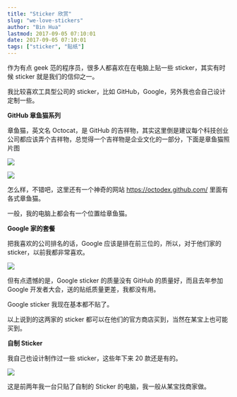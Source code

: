 ```yaml
---
title: "Sticker 欣赏"
slug: "we-love-stickers"
author: "Bin Hua"
lastmod: 2017-09-05 07:10:01
date: 2017-09-05 07:10:01
tags: ["sticker", "贴纸"]
---
```


作为有点 geek 范的程序员，很多人都喜欢在在电脑上贴一些 sticker，其实有时候 sticker 就是我们的信仰之一。

我比较喜欢工具型公司的 sticker，比如 GitHub，Google，另外我也会自己设计定制一些。

**GitHub 章鱼猫系列**

章鱼猫，英文名 Octocat，是 GitHub 的吉祥物，其实这里倒是建议每个科技创业公司都应该弄个吉祥物，总觉得一个吉祥物是企业文化的一部分，下面是章鱼猫照片图

![](/imgs/we-love-stickers-01.jpg)

![](/imgs/we-love-stickers-02.jpg)

怎么样，不错吧，这里还有一个神奇的网站 https://octodex.github.com/ 里面有各式章鱼猫。

一般，我的电脑上都会有一个位置给章鱼猫。

**Google 家的套餐**

把我喜欢的公司排名的话，Google 应该是排在前三位的，所以，对于他们家的 sticker，以前我都非常喜欢。

![](/imgs/we-love-stickers-03.jpg)

但有点遗憾的是，Google sticker 的质量没有 GitHub 的质量好，而且去年参加 Google 开发者大会，送的贴纸质量更差，我都没有用。

Google sticker 我现在基本都不贴了。

以上说到的这两家的 sticker 都可以在他们的官方商店买到，当然在某宝上也可能买到。

**自制 Sticker**

我自己也设计制作过一些 sticker，这些年下来 20 款还是有的。

![](/imgs/we-love-stickers-04.jpeg)

这是前两年我一台只贴了自制的 Sticker 的电脑，我一般从某宝找商家做。